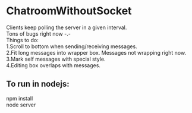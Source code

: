 # ChatroomWithoutSocket
Clients keep polling the server in a given interval.   
Tons of bugs right now -.-  
Things to do:  
1.Scroll to bottom when sending/receiving messages.  
2.Fit long messages into wrapper box. Messages not wrapping right now.   
3.Mark self messages with special style.  
4.Editing box overlaps with messages.

## To run in nodejs: 
npm install  
node server
